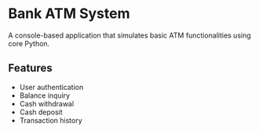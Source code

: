 # Bank ATM System

A console-based application that simulates basic ATM functionalities using core Python.

## Features

- User authentication
- Balance inquiry
- Cash withdrawal
- Cash deposit
- Transaction history

